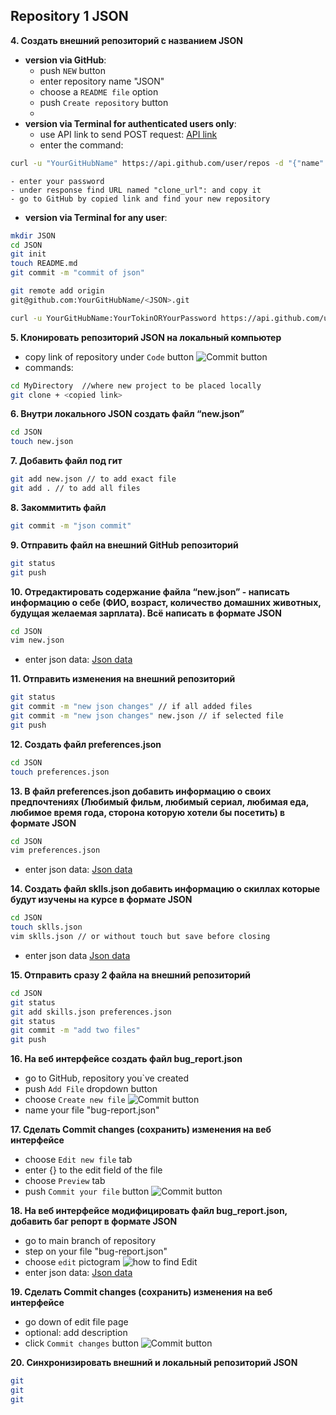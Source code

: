 ## **Repository 1 JSON**
**4. Создать внешний репозиторий c названием JSON**
- **version via GitHub**:
	- push `NEW` button
	- enter repository name "JSON"
	- choose a `README file` option
	- push `Create repository` button
	-
- **version via Terminal for authenticated users only**:
	- use API link to send POST request:
[API link](https://api.github.com/)
	- enter the command:
```bash
curl -u "YourGitHubName" https://api.github.com/user/repos -d "{"name":"JSON","public": true}"
```
	- enter your password
	- under response find URL named "clone_url": and copy it
	- go to GitHub by copied link and find your new repository

- **version via Terminal for any user**:
```bash
mkdir JSON
cd JSON
git init
touch README.md
git commit -m "commit of json"
```
```bash
git remote add origin 
git@github.com:YourGitHubName/<JSON>.git
```
```bash
curl -u YourGitHubName:YourTokinORYourPassword https://api.github.com/user/repos -d '{"name":"JSON"}'
```

**5. Клонировать репозиторий JSON на локальный компьютер**
- copy link of repository under `Code` button
![Commit button](/C:/QA/KSENDZOV/HomeWorks/GITHUB/JSON/edit_picture5.jpg)
- commands:
```bash
cd MyDirectory	//where new project to be placed locally
git clone + <copied link>
```

**6. Внутри локального JSON создать файл “new.json”**
```bash
cd JSON
touch new.json
```
**7. Добавить файл под гит**
```bash
git add new.json // to add exact file
git add . // to add all files
```
**8. Закоммитить файл**
```bash
git commit -m "json commit"
```
**9. Отправить файл на внешний GitHub репозиторий**
```bash
git status
git push
```
**10. Отредактировать содержание файла “new.json” - написать информацию о себе (ФИО, возраст, количество домашних животных, будущая желаемая зарплата). Всё написать в формате JSON**

```bash
cd JSON
vim new.json
```
- enter json data:
[Json data](https://github.com/Olga-Ivasenko/JSON/blob/27513d59fa33744fef1ea328b0a6ed88cbe8a368/new.json)

**11. Отправить изменения на внешний репозиторий**
```bash
git status
git commit -m "new json changes" // if all added files
git commit -m "new json changes" new.json // if selected file
git push
```

**12. Создать файл preferences.json**
```bash
cd JSON
touch preferences.json
```

**13. В файл preferences.json добавить информацию о своих предпочтениях (Любимый фильм, любимый сериал, любимая еда, любимое время года, сторона которую хотели бы посетить) в формате JSON**
```bash
cd JSON
vim preferences.json
```
- enter json data:
[Json data](https://github.com/Olga-Ivasenko/JSON/blob/27513d59fa33744fef1ea328b0a6ed88cbe8a368/preferences.json)


**14. Создать файл sklls.json добавить информацию о скиллах которые будут изучены на курсе в формате JSON**
```bash
cd JSON
touch sklls.json
vim sklls.json // or without touch but save before closing
```
- enter json data
[Json data](https://github.com/Olga-Ivasenko/JSON/blob/27513d59fa33744fef1ea328b0a6ed88cbe8a368/skills.json)

**15. Отправить сразу 2 файла на внешний репозиторий**
```bash
cd JSON
git status
git add skills.json preferences.json
git status
git commit -m "add two files"
git push
```
**16. На веб интерфейсе создать файл bug_report.json**
- go to GitHub, repository you`ve created
- push `Add File` dropdown button
- choose `Create new file`
![Commit button](/C:/QA/KSENDZOV/HomeWorks/GITHUB/JSON/edit_picture4.jpg)
- name your file "bug-report.json"

**17. Сделать Commit changes (сохранить) изменения на веб интерфейсе**
- choose `Edit new file` tab
- enter \{} to the edit field of the file
- choose `Preview` tab
- push `Commit your file` button
![Commit button](/C:/QA/KSENDZOV/HomeWorks/GITHUB/JSON/edit_picture3.jpg)

**18. На веб интерфейсе модифицировать файл bug_report.json, добавить баг репорт в формате JSON**
- go to main branch of repository
- step on your file "bug-report.json"
- choose `edit` pictogram
![how to find Edit](/C:/QA/KSENDZOV/HomeWorks/GITHUB/JSON/edit_picture1.jpg)
- enter json data:
[Json data](https://github.com/Olga-Ivasenko/JSON/blob/27513d59fa33744fef1ea328b0a6ed88cbe8a368/bug_report.json)

**19. Сделать Commit changes (сохранить) изменения на веб интерфейсе**
- go down of edit file page
- optional: add description
- click `Commit changes` button
![Commit button](/C:/QA/KSENDZOV/HomeWorks/GITHUB/JSON/edit_picture2.jpg)

**20. Синхронизировать внешний и локальный репозиторий JSON**
```bash
git
git
git

```



